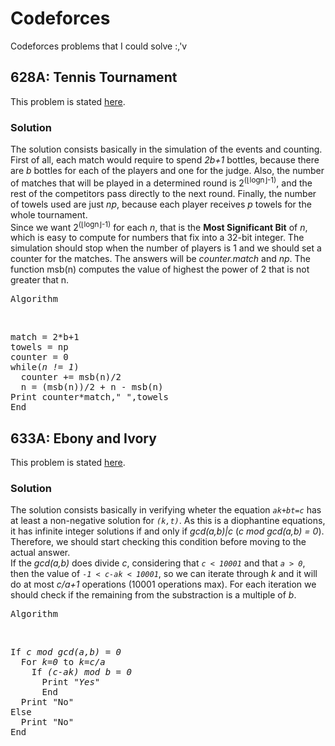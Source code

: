 # Codeforces
Codeforces problems that I could solve :,'v


## 628A: Tennis Tournament

This problem is stated <a href="http://codeforces.com/contest/628/problem/A">here</a>.
<br>
### Solution
The solution consists basically in the simulation of the events and counting. First of all, each match would require to spend *2b+1* bottles, because there are *b* bottles for each of the players and one for the judge. Also, the number of matches that will be played in a determined round is 2<sup>(&lfloor;logn&rfloor;-1)</sup>, and the rest of the competitors pass directly to the next round. Finally, the number of towels used are just *np*, because each player receives *p* towels for the whole tournament.
<br>
Since we want 2<sup>(&lfloor;logn&rfloor;-1)</sup> for each *n*, that is the **Most Significant Bit** of *n*, which is easy to compute for numbers that fix into a 32-bit integer. The simulation should stop when the number of players is 1 and we should set a counter for the matches. The answers will be *counter.match* and *np*. The function msb(n) computes the value of highest the power of 2 that is not greater that n.

<pre>Algorithm</pre>
<br>
<pre>
match = 2*b+1
towels = np
counter = 0
while(<em>n != 1</em>)
  counter += msb(n)/2
  n = (msb(n))/2 + n - msb(n)
Print counter*match," ",towels
End
</pre>

## 633A: Ebony and Ivory

This problem is stated <a href="https://codeforces.com/contest/633/problem/A">here</a>.
<br>
### Solution
The solution consists basically in verifying wheter the equation *`ak+bt=c`* has at least a non-negative solution for *`(k,t)`*. As this is a diophantine equations, it has infinite integer solutions if and only if *gcd(a,b)|c* (*c mod gcd(a,b) = 0*). Therefore, we should start checking this condition before moving to the actual answer.
<br>
If the *gcd(a,b)* does divide *c*, considering that *`c < 10001`* and that *`a > 0`*, then the value of *`-1 < c-ak < 10001`*, so we can iterate through *k* and it will do at most *c/a+1* operations (10001 operations max). For each iteration we should check if the remaining from the substraction is a multiple of *b*.
<br>
<pre>Algorithm</pre>
<br>
<pre>
If <em>c mod gcd(a,b) = 0</em>
  For <em>k=0</em> to <em>k=c/a</em>
    If <em>(c-ak) mod b = 0</em>
      Print <em>"Yes"</em>
      End
  Print "No"
Else
  Print "No"
End
</pre>

